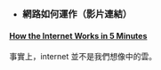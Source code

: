 * ### 網路如何運作（影片連結）

#### [How the Internet Works in 5 Minutes](https://www.youtube.com/watch?v=7_LPdttKXPc)

事實上，internet 並不是我們想像中的雲。